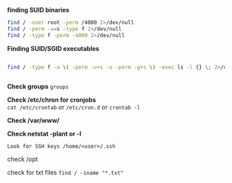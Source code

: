 **finding SUID binaries**
 ```bash
find / -user root -perm /4000 2>/dev/null  
find / -perm -u=s -type f 2>/dev/null
find / -type f -perm -4000 2>/dev/null
```
  
**Finding SUID/SGID executables**  
```bash

find / -type f -a \( -perm -u+s -o -perm -g+s \) -exec ls -l {} \; 2>/dev/null  
  
```
  
  **Check groups**
  `groups`
  
  
**Check /etc/chron for cronjobs**  
`cat /etc/crontab`  or `/etc/cron.d`  or `crontab -l`
  
  
**Check /var/www/**  
  
**Check netstat -plant or -l** 
  
`Look for SSH keys /home/<user>/.ssh`
	

check /opt
	
	
check for txt files
`find / -iname "*.txt"`
